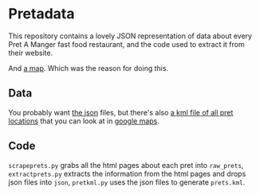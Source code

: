 Pretadata
=========
This repository contains a lovely JSON representation of data about every Pret A Manger fast food restaurant, and the code used to extract it from their website.

And [a map](https://maps.google.com/maps?q=https://raw.githubusercontent.com/jonty/pretadata/master/prets.kml). Which was the reason for doing this.

Data
----
You probably want [the json](json/) files, but there's also [a kml file of all pret locations](prets.kml) that you can look at in [google maps](https://maps.google.com/maps?q=https://raw.githubusercontent.com/jonty/pretadata/master/prets.kml).

Code
----
```scrapeprets.py``` grabs all the html pages about each pret into ```raw_prets```, ```extractprets.py``` extracts the information from the html pages and drops json files into ```json```, ```pretkml.py``` uses the json files to generate ```prets.kml```.
